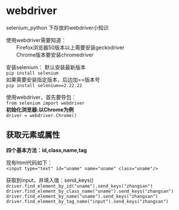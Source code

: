 # webdriver
selenium_python 下存放的webdriver小知识

使用webdriver需要知道：  
&emsp;&emsp;Firefox浏览器50版本以上需要安装geckodriver  
&emsp;&emsp;Chrome版本要安装chromedriver
    
安装selenium： 默认安装最新版本   
`pip install selenium`  
如果需要安装指定版本，后边加==版本号  
`pip install selenium==2.22.22`  

使用webdriver，首先要导包：  
`from selenium import webdriver`  
**初始化浏览器:以Chrome为例**  
`driver = webdriver.Chrome()`  

## 获取元素或属性
  
**四个基本方法：id,class,name,tag**  
 
现有html代码如下：  
`<input type="text" id="uname" name="uname" class="uname"/>`  
  
获取到input，并填入值：send_keys()  
`driver.find_element_by_id("uname").send_keys("zhangsan")`  
`driver.find_element_by_class_name("uname").send_keys("zhangsan")`  
`driver.find_element_by_name("uname").send_keys("zhangsan")`
`driver.find_element_by_tag_name("input").send_keys("zhangsan")`

